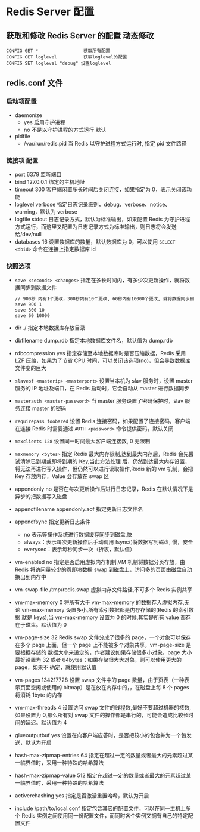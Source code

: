 # Redis Server 配置

## 获取和修改 Redis Server 的配置 动态修改

```shell
CONFIG GET *                 获取所有配置
CONFIG GET loglevel          获取loglevel的配置
CONFIG SET loglevel "debug" 设置loglevel
```

## redis.conf 文件

### 启动项配置

- daemonize
  - yes 启用守护进程
  - no 不是以守护进程的方式运行 默认
- pidfile
  - /var/run/redis.pid 当 Redis 以守护进程方式运行时, 指定 pid 文件路径

### 链接项 配置

- port 6379 监听端口
- bind 127.0.0.1 绑定的主机地址
- timeout 300 客户端闲置多长时间后关闭连接，如果指定为 0，表示关闭该功能
- loglevel verbose 指定日志记录级别，debug、verbose、notice、warning，默认为 verbose
- logfile stdout 日志记录方式，默认为标准输出，如果配置 Redis 为守护进程方式运行，而这里又配置为日志记录方式为标准输出，则日志将会发送给/dev/null
- databases 16 设置数据库的数量，默认数据库为 0，可以使用 `SELECT <dbid>` 命令在连接上指定数据库 id

### 快照选项

- `save <seconds> <changes>` 指定在多长时间内，有多少次更新操作，就将数据同步到数据文件
  ```bash
  // 900秒 内有1个更改，300秒内有10个更改, 60秒内有10000个更改, 就将数据同步到数据文件
  save 900 1
  save 300 10
  save 60 10000
  ```
- dir ./ 指定本地数据库存放目录
- dbfilename dump.rdb 指定本地数据库文件名，默认值为 dump.rdb
- rdbcompression yes 指定存储至本地数据库时是否压缩数据，Redis 采用 LZF 压缩，如果为了节省 CPU 时间，可以关闭该选项(no)，但会导致数据库文件变的巨大

- `slaveof <masterip> <masterport>` 设置当本机为 slav 服务时，设置 master 服务的 IP 地址及端口，在 Redis 启动时，它会自动从 master 进行数据同步
- `masterauth <master-password>` 当 master 服务设置了密码保护时，slav 服务连接 master 的密码
- `requirepass foobared` 设置 Redis 连接密码，如果配置了连接密码，客户端在连接 Redis 时需要通过 `AUTH <password>` 命令提供密码，默认关闭
- `maxclients 128` 设置同一时间最大客户端连接数, 0 无限制
- `maxmemory <bytes>` 指定 Redis 最大内存限制,达到最大内存后，Redis 会先尝试清除已到期或即将到期的 Key,当此方法处理 后，仍然到达最大内存设置，将无法再进行写入操作，但仍然可以进行读取操作,Redis 新的 vm 机制，会把 Key 存放内存，Value 会存放在 swap 区

- appendonly no 是否在每次更新操作后进行日志记录，Redis 在默认情况下是异步的把数据写入磁盘
- appendfilename appendonly.aof 指定更新日志文件名
- appendfsync 指定更新日志条件

  - no 表示等操作系统进行数据缓存同步到磁盘,快
  - always：表示每次更新操作后手动调用 fsync()将数据写到磁盘, 慢，安全
  - everysec：表示每秒同步一次（折衷，默认值）

- vm-enabled no 指定是否启用虚拟内存机制,VM 机制将数据分页存放，由 Redis 将访问量较少的页即冷数据 swap 到磁盘上，访问多的页面由磁盘自动换出到内存中
- vm-swap-file /tmp/redis.swap 虚拟内存文件路径,不可多个 Redis 实例共享
- vm-max-memory 0 将所有大于 vm-max-memory 的数据存入虚拟内存,无论 vm-max-memory 设置多小,所有索引数据都是内存存储的(Redis 的索引数据 就是 keys),当 vm-max-memory 设置为 0 的时候,其实是所有 value 都存在于磁盘。默认值为 0
- vm-page-size 32 Redis swap 文件分成了很多的 page，一个对象可以保存在多个 page 上面，但一个 page 上不能被多个对象共享，vm-page-size 是要根据存储的 数据大小来设定的，作者建议如果存储很多小对象，page 大小最好设置为 32 或者 64bytes；如果存储很大大对象，则可以使用更大的 page，如果不 确定，就使用默认值
- vm-pages 134217728 设置 swap 文件中的 page 数量，由于页表（一种表示页面空闲或使用的 bitmap）是在放在内存中的，，在磁盘上每 8 个 pages 将消耗 1byte 的内存
- vm-max-threads 4 设置访问 swap 文件的线程数,最好不要超过机器的核数,如果设置为 0,那么所有对 swap 文件的操作都是串行的，可能会造成比较长时间的延迟。默认值为 4

- glueoutputbuf yes 设置在向客户端应答时，是否把较小的包合并为一个包发送，默认为开启

- hash-max-zipmap-entries 64 指定在超过一定的数量或者最大的元素超过某一临界值时，采用一种特殊的哈希算法
- hash-max-zipmap-value 512 指定在超过一定的数量或者最大的元素超过某一临界值时，采用一种特殊的哈希算法
- activerehashing yes 指定是否激活重置哈希，默认为开启
- include /path/to/local.conf 指定包含其它的配置文件，可以在同一主机上多个 Redis 实例之间使用同一份配置文件，而同时各个实例又拥有自己的特定配置文件
